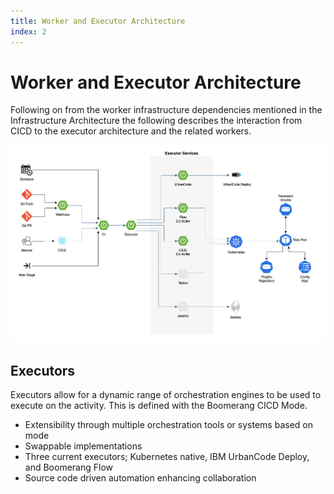 ```yaml
---
title: Worker and Executor Architecture
index: 2
---
```


# Worker and Executor Architecture

Following on from the worker infrastructure dependencies mentioned in the Infrastructure Architecture the following describes the interaction from CICD to the executor architecture and the related workers.

![Boomerang Infrastructure Architecture](./assets/img/boomerang-architecture-cicd-worker.png)

## Executors

Executors allow for a dynamic range of orchestration engines to be used to execute on the activity. This is defined with the Boomerang CICD Mode.

- Extensibility through multiple orchestration tools or systems based on mode
- Swappable implementations
- Three current executors; Kubernetes native, IBM UrbanCode Deploy, and Boomerang Flow
- Source code driven automation enhancing collaboration
